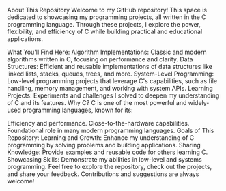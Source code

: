 About This Repository
Welcome to my GitHub repository! This space is dedicated to showcasing my programming projects, all written in the C programming language. Through these projects, I explore the power, flexibility, and efficiency of C while building practical and educational applications.

What You'll Find Here:
Algorithm Implementations: Classic and modern algorithms written in C, focusing on performance and clarity.
Data Structures: Efficient and reusable implementations of data structures like linked lists, stacks, queues, trees, and more.
System-Level Programming: Low-level programming projects that leverage C's capabilities, such as file handling, memory management, and working with system APIs.
Learning Projects: Experiments and challenges I solved to deepen my understanding of C and its features.
Why C?
C is one of the most powerful and widely-used programming languages, known for its:

Efficiency and performance.
Close-to-the-hardware capabilities.
Foundational role in many modern programming languages.
Goals of This Repository:
Learning and Growth: Enhance my understanding of C programming by solving problems and building applications.
Sharing Knowledge: Provide examples and reusable code for others learning C.
Showcasing Skills: Demonstrate my abilities in low-level and systems programming.
Feel free to explore the repository, check out the projects, and share your feedback. Contributions and suggestions are always welcome!
